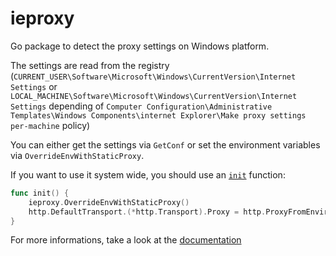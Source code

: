 # ieproxy

Go package to detect the proxy settings on Windows platform.

The settings are read from the registry (`CURRENT_USER\Software\Microsoft\Windows\CurrentVersion\Internet Settings` or `LOCAL_MACHINE\Software\Microsoft\Windows\CurrentVersion\Internet Settings` depending of `Computer Configuration\Administrative Templates\Windows Components\internet Explorer\Make proxy settings per-machine` policy)

You can either get the settings via `GetConf` or set the environment variables via `OverrideEnvWithStaticProxy`.

If you want to use it system wide, you should use an [`init`](https://golang.org/doc/effective_go.html#init) function:
```go
func init() {
    ieproxy.OverrideEnvWithStaticProxy()
    http.DefaultTransport.(*http.Transport).Proxy = http.ProxyFromEnvironment
}
```

For more informations, take a look at the [documentation](https://godoc.org/github.com/mattn/go-ieproxy)
